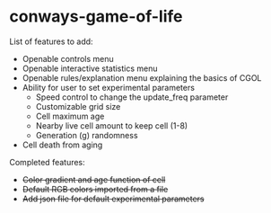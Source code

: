 # conways-game-of-life

List of features to add:
- Openable controls menu
- Openable interactive statistics menu
- Openable rules/explanation menu explaining the basics of CGOL
- Ability for user to set experimental parameters
    - Speed control to change the update_freq parameter
    - Customizable grid size
    - Cell maximum age
    - Nearby live cell amount to keep cell (1-8)
    - Generation (g) randomness
- Cell death from aging

Completed features:
- ~~Color gradient and age function of cell~~
- ~~Default RGB colors imported from a file~~
- ~~Add json file for default experimental parameters~~